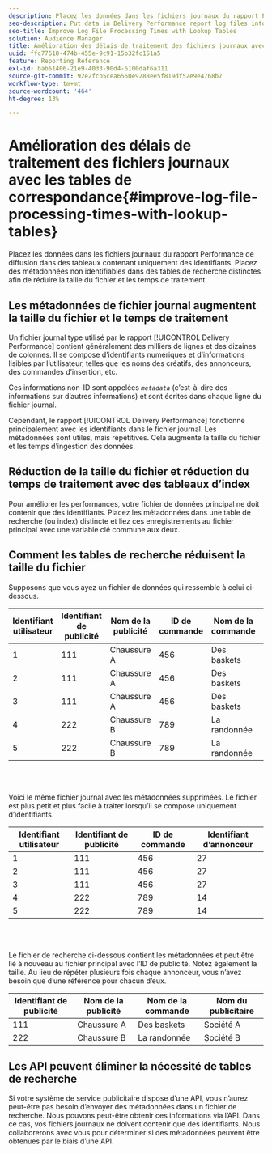 ```yaml
---
description: Placez les données dans les fichiers journaux du rapport Performance de diffusion dans des tableaux contenant uniquement des identifiants. Placez des métadonnées non identifiables dans des tables de recherche distinctes afin de réduire la taille du fichier et les temps de traitement.
seo-description: Put data in Delivery Performance report log files into tables that contain IDs only. Put non-ID metadata in separate lookup tables to help reduce file size and processing times.
seo-title: Improve Log File Processing Times with Lookup Tables
solution: Audience Manager
title: Amélioration des délais de traitement des fichiers journaux avec les tables de correspondance
uuid: ffc77618-474b-455e-9c91-15b32fc151a5
feature: Reporting Reference
exl-id: bab51406-21e9-4033-90d4-6100daf6a311
source-git-commit: 92e2fcb5cea6560e9288ee5f819df52e9e4768b7
workflow-type: tm+mt
source-wordcount: '464'
ht-degree: 13%

---
```


# Amélioration des délais de traitement des fichiers journaux avec les tables de correspondance{#improve-log-file-processing-times-with-lookup-tables}

Placez les données dans les fichiers journaux du rapport Performance de diffusion dans des tableaux contenant uniquement des identifiants. Placez des métadonnées non identifiables dans des tables de recherche distinctes afin de réduire la taille du fichier et les temps de traitement.

<!-- 

c_lookup_tables.xml

 -->

## Les métadonnées de fichier journal augmentent la taille du fichier et le temps de traitement

Un fichier journal type utilisé par le rapport [!UICONTROL Delivery Performance] contient généralement des milliers de lignes et des dizaines de colonnes. Il se compose d’identifiants numériques et d’informations lisibles par l’utilisateur, telles que les noms des créatifs, des annonceurs, des commandes d’insertion, etc.

Ces informations non-ID sont appelées *`metadata`* (c’est-à-dire des informations sur d’autres informations) et sont écrites dans chaque ligne du fichier journal.

Cependant, le rapport [!UICONTROL Delivery Performance] fonctionne principalement avec les identifiants dans le fichier journal. Les métadonnées sont utiles, mais répétitives. Cela augmente la taille du fichier et les temps d’ingestion des données.

## Réduction de la taille du fichier et réduction du temps de traitement avec des tableaux d’index

Pour améliorer les performances, votre fichier de données principal ne doit contenir que des identifiants. Placez les métadonnées dans une table de recherche (ou index) distincte et liez ces enregistrements au fichier principal avec une variable clé commune aux deux.

## Comment les tables de recherche réduisent la taille du fichier

Supposons que vous ayez un fichier de données qui ressemble à celui ci-dessous.

| Identifiant utilisateur | Identifiant de publicité | Nom de la publicité | ID de commande | Nom de la commande | Identifiant d’annonceur | Nom du publicitaire |
|---|---|---|---|---|---|---|
| 1 | 111 | Chaussure A | 456 | Des baskets | 27 | Société A |
| 2 | 111 | Chaussure A | 456 | Des baskets | 27 | Société A |
| 3 | 111 | Chaussure A | 456 | Des baskets | 27 | Société A |
| 4 | 222 | Chaussure B | 789 | La randonnée | 14 | Société B |
| 5 | 222 | Chaussure B | 789 | La randonnée | 14 | Société B |

<br> 

Voici le même fichier journal avec les métadonnées supprimées. Le fichier est plus petit et plus facile à traiter lorsqu’il se compose uniquement d’identifiants.

| Identifiant utilisateur | Identifiant de publicité | ID de commande | Identifiant d’annonceur |
|---|---|---|---|
| 1 | 111 | 456 | 27 |
| 2 | 111 | 456 | 27 |
| 3 | 111 | 456 | 27 |
| 4 | 222 | 789 | 14 |
| 5 | 222 | 789 | 14 |

<br> 

Le fichier de recherche ci-dessous contient les métadonnées et peut être lié à nouveau au fichier principal avec l’ID de publicité. Notez également la taille. Au lieu de répéter plusieurs fois chaque annonceur, vous n’avez besoin que d’une référence pour chacun d’eux.

| Identifiant de publicité | Nom de la publicité | Nom de la commande | Nom du publicitaire |
|---|---|---|---|
| 111 | Chaussure A | Des baskets | Société A |
| 222 | Chaussure B | La randonnée | Société B |

## Les API peuvent éliminer la nécessité de tables de recherche

Si votre système de service publicitaire dispose d’une API, vous n’aurez peut-être pas besoin d’envoyer des métadonnées dans un fichier de recherche. Nous pouvons peut-être obtenir ces informations via l’API. Dans ce cas, vos fichiers journaux ne doivent contenir que des identifiants. Nous collaborerons avec vous pour déterminer si des métadonnées peuvent être obtenues par le biais d’une API.
